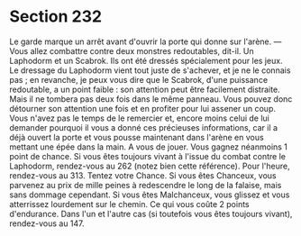 # Section 232

Le garde marque un arrêt avant d'ouvrir la porte qui donne sur
l'arène.
— Vous allez combattre contre deux monstres redoutables, dit-il.
Un Laphodorm et un Scabrok. Ils ont été dressés spécialement
pour les jeux. Le dressage du Laphodorm vient tout juste de
s'achever, et je ne le connais pas ; en revanche, je peux vous dire
que le Scabrok, d'une puissance redoutable, a un point faible :
son attention peut être facilement distraite. Mais il ne tombera
pas deux fois dans le même panneau. Vous pouvez donc
détourner son attention une fois et en profiter pour lui assener
un coup.
Vous n'avez pas le temps de le remercier et, encore moins celui
de lui demander pourquoi il vous a donné ces précieuses
informations, car il a déjà ouvert la porte et vous pousse
maintenant dans l'arène en vous mettant une épée dans la main.
A vous de jouer. Vous gagnez néanmoins 1 point de chance. Si
vous êtes toujours vivant à l'issue du combat contre le
Laphodorm, rendez-vous au 262 (notez bien cette référence).
Pour l'heure, rendez-vous au 313.
Tentez votre Chance. Si vous êtes Chanceux, vous parvenez au
prix de mille peines à redescendre le long de la falaise, mais sans
dommage cependant. Si vous êtes Malchanceux, vous glissez et
vous atterrissez lourdement sur le chemin. Ce qui vous coûte 2
points d'endurance. Dans l'un et l'autre cas (si toutefois vous
êtes toujours vivant), rendez-vous au 147.